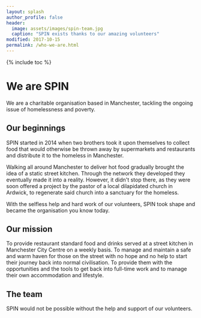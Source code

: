 ```yaml
---
layout: splash
author_profile: false
header:
  image: assets/images/spin-team.jpg
  caption: "SPIN exists thanks to our amazing volunteers"
modified: 2017-10-15
permalink: /who-we-are.html
---
```


{% include toc %}

# We are SPIN

We are a charitable organisation based in Manchester, tackling the ongoing issue of homelessness and poverty.

## Our beginnings

SPIN started in 2014 when two brothers took it upon themselves to collect food that would otherwise be thrown away by supermarkets and restaurants and distribute it to the homeless in Manchester. 

Walking all around Manchester to deliver hot food gradually brought the idea of a static street kitchen. Through the network they developed they eventually made it into a reality. However, it didn't stop there, as they were soon offered a project by the pastor of a local dilapidated church in Ardwick, to regenerate said church into a sanctuary for the homeless.

With the selfless help and hard work of our volunteers, SPIN took shape and became the organisation you know today.

## Our mission

To provide restaurant standard food and drinks served at a street kitchen in Manchester City Centre on a weekly basis. To manage and maintain a safe and warm haven for those on the street with no hope and no help to start their journey back into normal civilisation. To provide them with the opportunities and the tools to get back into full-time work and to manage their own accommodation and lifestyle.

## The team

SPIN would not be possible without the help and support of our volunteers.